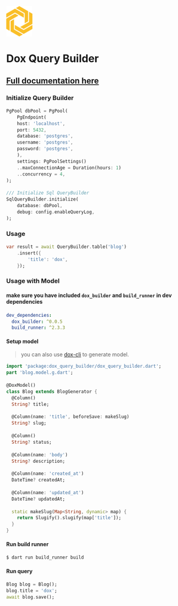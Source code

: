 <img src="https://raw.githubusercontent.com/dartondox/assets/main/dox-logo.png" width="70" />

# Dox Query Builder

## [Full documentation here](https://www.dartondox.dev/)

### Initialize Query Builder

```dart
PgPool dbPool = PgPool(
    PgEndpoint(
    host: 'localhost',
    port: 5432,
    database: 'postgres',
    username: 'postgres',
    password: 'postgres',
    ),
    settings: PgPoolSettings()
    ..maxConnectionAge = Duration(hours: 1)
    ..concurrency = 4,
);

/// Initialize Sql QueryBuilder
SqlQueryBuilder.initialize(
    database: dbPool,
    debug: config.enableQueryLog,
);
```

### Usage

```dart
var result = await QueryBuilder.table('blog')
    .insert({
        'title': 'dox',
    });
```

### Usage with Model

#### make sure you have included `dox_builder` and `build_runner` in dev dependencies

```yaml
dev_dependencies:
  dox_builder: ^0.0.5
  build_runner: ^2.3.3
```

#### Setup model 
> you can also use [dox-cli](https://pub.dev/packages/dox) to generate model.

```dart
import 'package:dox_query_builder/dox_query_builder.dart';
part 'blog.model.g.dart';

@DoxModel()
class Blog extends BlogGenerator {
  @Column()
  String? title;
  
  @Column(name: 'title', beforeSave: makeSlug)
  String? slug;

  @Column()
  String? status;

  @Column(name: 'body')
  String? description;

  @Column(name: 'created_at')
  DateTime? createdAt;

  @Column(name: 'updated_at')
  DateTime? updatedAt;

  static makeSlug(Map<String, dynamic> map) {
    return Slugify().slugify(map['title']);
  }
}
```

#### Run build runner

```bash
$ dart run build_runner build
```

#### Run query
```dart
Blog blog = Blog();
blog.title = 'dox';
await blog.save();
```
